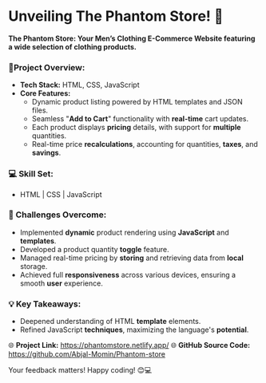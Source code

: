 # Unveiling The Phantom Store! 🚀

**The Phantom Store: Your Men’s Clothing E-Commerce Website featuring a wide selection of clothing products.**

### 📌Project Overview:

- **Tech Stack:** HTML, CSS, JavaScript
- **Core Features:**
    - Dynamic product listing powered by HTML templates and JSON files.
    - Seamless "**Add to Cart**" functionality with **real-time** cart updates.
    - Each product displays **pricing** details, with support for **multiple** quantities.
    - Real-time price **recalculations**, accounting for quantities, **taxes**, and **savings**.

### 💻 Skill Set:

- HTML | CSS | JavaScript

### 🚨 Challenges Overcome:

- Implemented **dynamic** product rendering using **JavaScript** and **templates**.
- Developed a product quantity **toggle** feature.
- Managed real-time pricing by **storing** and retrieving data from **local** storage.
- Achieved full **responsiveness** across various devices, ensuring a smooth **user** experience.

### 💡 Key Takeaways:

- Deepened understanding of HTML **template** elements.
- Refined JavaScript **techniques**, maximizing the language's **potential**.

🌐 **Project Link:** https://phantomstore.netlify.app/
🌐 **GitHub Source Code:** https://github.com/Abjal-Momin/Phantom-store

Your feedback matters! Happy coding! 😊💻
